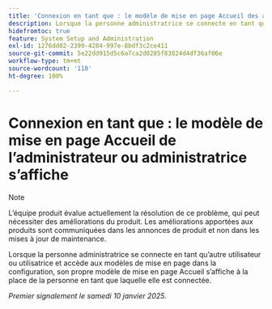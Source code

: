 ```yaml
---
title: 'Connexion en tant que : le modèle de mise en page Accueil des administrateurs ou administratrices s’affiche.'
description: Lorsque la personne administratrice se connecte en tant qu’autre utilisateur ou utilisatrice et accède aux modèles de mise en page dans la configuration, son propre modèle de mise en page Accueil s’affiche à la place de la personne en tant que laquelle elle est connectée.
hidefromtoc: true
feature: System Setup and Administration
exl-id: 1276dd02-2399-4284-997e-8bdf3c2ce411
source-git-commit: 5e22dd915d5c6a7ca2d0285f83824d4df36af06e
workflow-type: tm+mt
source-wordcount: '110'
ht-degree: 100%

---
```


# Connexion en tant que : le modèle de mise en page Accueil de l’administrateur ou administratrice s’affiche

>[!NOTE]
>
>L’équipe produit évalue actuellement la résolution de ce problème, qui peut nécessiter des améliorations du produit. Les améliorations apportées aux produits sont communiquées dans les annonces de produit et non dans les mises à jour de maintenance.

Lorsque la personne administratrice se connecte en tant qu’autre utilisateur ou utilisatrice et accède aux modèles de mise en page dans la configuration, son propre modèle de mise en page Accueil s’affiche à la place de la personne en tant que laquelle elle est connectée.

_Premier signalement le samedi 10 janvier 2025._

